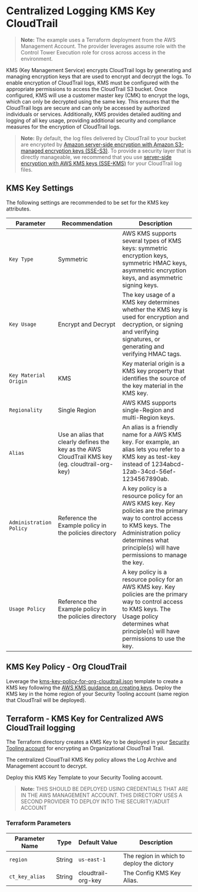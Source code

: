 
# Centralized Logging KMS Key CloudTrail

> **Note:** The example uses a Terraform deployment from the AWS Management Account. The provider leverages assume role with the Control Tower Execution role for cross across access in the environment.

KMS (Key Management Service) encrypts CloudTrail logs by generating and managing encryption keys that are used to encrypt and decrypt the logs. To enable encryption of CloudTrail logs, KMS must be configured with the appropriate permissions to access the CloudTrail S3 bucket. Once configured, KMS will use a customer master key (CMK) to encrypt the logs, which can only be decrypted using the same key. This ensures that the CloudTrail logs are secure and can only be accessed by authorized individuals or services. Additionally, KMS provides detailed auditing and logging of all key usage, providing additional security and compliance measures for the encryption of CloudTrail logs.

> **Note:** By default, the log files delivered by CloudTrail to your bucket are encrypted by [Amazon server-side encryption with Amazon S3-managed encryption keys (SSE-S3)](https://docs.aws.amazon.com/AmazonS3/latest/dev/UsingServerSideEncryption.html). To provide a security layer that is directly manageable, we recommend that you use [server-side encryption with AWS KMS keys (SSE-KMS)](https://docs.aws.amazon.com/AmazonS3/latest/dev/UsingServerSideEncryption.html) for your CloudTrail log files.

## KMS Key Settings

The following settings are recommended to be set for the KMS key attributes.

| Parameter | Recommendation | Description |
| ----------| -------------- | ----------- |
| `Key Type` | Symmetric | AWS KMS supports several types of KMS keys: symmetric encryption keys, symmetric HMAC keys, asymmetric encryption keys, and asymmetric signing keys.
| `Key Usage` | Encrypt and Decrypt |The key usage of a KMS key determines whether the KMS key is used for encryption and decryption, or signing and verifying signatures, or generating and verifying HMAC tags. |
| `Key Material Origin` | KMS | Key material origin is a KMS key property that identifies the source of the key material in the KMS key. |
| `Regionality` | Single Region | AWS KMS supports single-Region and multi-Region keys. |
| `Alias` | Use an alias that clearly defines the key as the AWS CloudTrail KMS key (eg. cloudtrail-org-key) | An alias is a friendly name for a AWS KMS key. For example, an alias lets you refer to a KMS key as test-key instead of 1234abcd-12ab-34cd-56ef-1234567890ab. |
| `Administration Policy` | Reference the Example policy in the policies directory | A key policy is a resource policy for an AWS KMS key. Key policies are the primary way to control access to KMS keys.  The Administration policy determines what principle(s) will have permissions to manage the key. |
| `Usage Policy` | Reference the Example policy in the policies directory | A key policy is a resource policy for an AWS KMS key. Key policies are the primary way to control access to KMS keys.  The Usage policy determines what principle(s) will have permissions to use the key. |

## KMS Key Policy - Org CloudTrail

Leverage the [kms-key-policy-for-org-cloudtrail.json](../kms-key-policy-for-org-cloudtrail.json) template to create a KMS key following the [AWS KMS guidance on creating keys](https://docs.aws.amazon.com/kms/latest/developerguide/create-keys.html). Deploy the KMS key in the home region of your Security Tooling account (same region that CloudTrail will be deployed).

## Terraform - KMS Key for Centralized AWS CloudTrail logging

The Terraform directory creates a KMS Key to be deployed in your [Security Tooling account](https://docs.aws.amazon.com/whitepapers/latest/organizing-your-aws-environment/security-ou-and-accounts.html#security-tooling-accounts) for encrypting an Organizational CloudTrail Trail.

The centralized CloudTrail KMS Key policy allows the Log Archive and Management account to decrypt.

Deploy this KMS Key Template to your Security Tooling account.

> **Note:** THIS SHOULD BE DEPLOYED USING CREDENTIALS THAT ARE IN THE AWS MANAGEMENT ACCOUNT. THIS DIRECTORY USES A SECOND PROVIDER TO DEPLOY INTO THE SECURITY/ADUIT ACCOUNT

### Terraform Parameters

| Parameter Name | Type | Default Value | Description |
| -------------- | ---- | ------------- | ----------- |
| `region` | String | `us-east-1` | The region in which to deploy the dictory |
| `ct_key_alias` | String | cloudtrail-org-key | The Config KMS Key Alias. |
